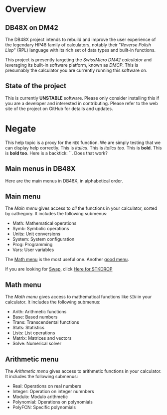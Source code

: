 # Overview

## DB48X on DM42

The DB48X project intends to rebuild and improve the user experience of the
legendary HP48 family of calculators, notably their "_Reverse Polish Lisp_" (RPL)
language with its rich set of data types and built-in functions.

This project is presently targeting the *SwissMicro DM42 calculator*
and leveraging its built-in software platform, known as *DMCP*. This is
presumably the calculator you are currently running this software on.

## State of the project

This is currently **UNSTABLE** software. Please only consider installing this if
you are a developer and interested in contributing. Please refer to the web site
of the project on GitHub for details and updates.


# Negate

This help topic is a proxy for the `NEG` function. We are simply testing that we
can display help correctly. This is _italics_. This is *italics too*. This is
**bold**. This is __bold too__. Here is a backtick: ``. Does that work?


## Main menus in DB48X

Here are the main menus in DB48X, in alphabetical order.


## Main menu

The *Main menu* gives access to _all_ the functions in your calculator, sorted
by cathegory. It includes the following submenus:

* Math: Mathematical operations
* Symb: Symbolic operations
* Units: Unit conversions
* System: System configuration
* Prog: Programming
* Vars: User variables

The [Math menu](#math-menu) is the most useful one.
Another [good menu](#arithmetic-menu).

If you are looking for [Swap](#swap), click [Here for STKDROP](#stkdrop)


## Math menu

The *Math menu* gives access to mathematical functions like `SIN` in your
calculator. It includes the following submenus:

* Arith: Arithmetic functions
* Base: Based numbers
* Trans: Transcendental functions
* Stats: Statistics
* Lists: List operations
* Matrix: Matrices and vectors
* Solve: Numerical solver

## Arithmetic menu

The *Arithmetic menu* gives access to arithmetic functions in your
calculator. It includes the following submenus:

* Real: Operations on real numbers
* Integer: Operation on integer numnbers
* Modulo: Modulo arithmetic
* Polynomial: Operations on polynomials
* PolyFCN: Specific polynomials
